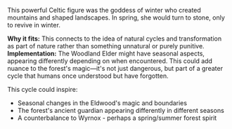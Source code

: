 This powerful Celtic figure was the goddess of winter who created mountains and shaped landscapes. In spring, she would turn to stone, only to revive in winter.

**Why it fits:** This connects to the idea of natural cycles and transformation as part of nature rather than something unnatural or purely punitive. **Implementation:** The Woodland Elder might have seasonal aspects, appearing differently depending on when encountered. This could add nuance to the forest's magic—it's not just dangerous, but part of a greater cycle that humans once understood but have forgotten.

This cycle could inspire:

- Seasonal changes in the Eldwood's magic and boundaries
- The forest's ancient guardian appearing differently in different seasons
- A counterbalance to Wyrnox - perhaps a spring/summer forest spirit